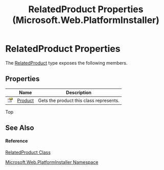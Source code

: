 ﻿---
title: RelatedProduct Properties  (Microsoft.Web.PlatformInstaller)
TOCTitle: RelatedProduct Properties
ms:assetid: Properties.T:Microsoft.Web.PlatformInstaller.RelatedProduct
ms:mtpsurl: https://msdn.microsoft.com/en-us/library/microsoft.web.platforminstaller.relatedproduct_properties(v=VS.90)
ms:contentKeyID: 22049723
ms.date: 05/02/2012
mtps_version: v=VS.90
---

# RelatedProduct Properties

The [RelatedProduct](relatedproduct-class-microsoft-web-platforminstaller.md) type exposes the following members.

## Properties

<table>
<thead>
<tr class="header">
<th> </th>
<th>Name</th>
<th>Description</th>
</tr>
</thead>
<tbody>
<tr class="odd">
<td><img src="images/Dd565996.pubproperty(en-us,VS.90).gif" title="Public property" alt="Public property" /></td>
<td><a href="relatedproduct-product-property-microsoft-web-platforminstaller.md">Product</a></td>
<td>Gets the product this class represents.</td>
</tr>
</tbody>
</table>


Top

## See Also

#### Reference

[RelatedProduct Class](relatedproduct-class-microsoft-web-platforminstaller.md)

[Microsoft.Web.PlatformInstaller Namespace](microsoft-web-platforminstaller-namespace.md)

